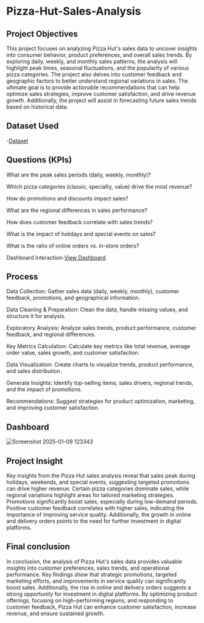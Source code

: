 # Pizza-Hut-Sales-Analysis

## Project Objectives
This project focuses on analyzing Pizza Hut's sales data to uncover insights into consumer behavior, product preferences, and overall sales trends. By exploring daily, weekly, and monthly sales patterns, the analysis will highlight peak times, seasonal fluctuations, and the popularity of various pizza categories. The project also delves into customer feedback and geographic factors to better understand regional variations in sales. The ultimate goal is to provide actionable recommendations that can help optimize sales strategies, improve customer satisfaction, and drive revenue growth. Additionally, the project will assist in forecasting future sales trends based on historical data.

## Dataset Used 
-<a href="https://github.com/sudhagarv555/Pizza-Hut-Sales-Analysis/blob/main/pizza_sales_excel_file.xlsx">Dataset</a>

## Questions (KPIs)

What are the peak sales periods (daily, weekly, monthly)?

Which pizza categories (classic, specialty, value) drive the most revenue?

How do promotions and discounts impact sales?

What are the regional differences in sales performance?

How does customer feedback correlate with sales trends?

What is the impact of holidays and special events on sales?

What is the ratio of online orders vs. in-store orders?

Dashboard Interaction-<a href="https://github.com/sudhagarv555/Pizza-Hut-Sales-Analysis/blob/main/PIZZA%20DashBoard.pbix">View Dashboard</a>

## Process 
Data Collection: Gather sales data (daily, weekly, monthly), customer feedback, promotions, and geographical information.

Data Cleaning & Preparation: Clean the data, handle missing values, and structure it for analysis.

Exploratory Analysis: Analyze sales trends, product performance, customer feedback, and regional differences.

Key Metrics Calculation: Calculate key metrics like total revenue, average order value, sales growth, and customer satisfaction.

Data Visualization: Create charts to visualize trends, product performance, and sales distribution.

Generate Insights: Identify top-selling items, sales drivers, regional trends, and the impact of promotions.

Recommendations: Suggest strategies for product optimization, marketing, and improving customer satisfaction.

## Dashboard
![Screenshot 2025-01-09 123343](https://github.com/user-attachments/assets/e2a08d4b-4a5f-42a6-ad47-c776befcccb4)

## Project Insight
Key insights from the Pizza Hut sales analysis reveal that sales peak during holidays, weekends, and special events, suggesting targeted promotions can drive higher revenue. Certain pizza categories dominate sales, while regional variations highlight areas for tailored marketing strategies. Promotions significantly boost sales, especially during low-demand periods. Positive customer feedback correlates with higher sales, indicating the importance of improving service quality. Additionally, the growth in online and delivery orders points to the need for further investment in digital platforms.

## Final conclusion
In conclusion, the analysis of Pizza Hut's sales data provides valuable insights into customer preferences, sales trends, and operational performance. Key findings show that strategic promotions, targeted marketing efforts, and improvements in service quality can significantly boost sales. Additionally, the rise in online and delivery orders suggests a strong opportunity for investment in digital platforms. By optimizing product offerings, focusing on high-performing regions, and responding to customer feedback, Pizza Hut can enhance customer satisfaction, increase revenue, and ensure sustained growth.






